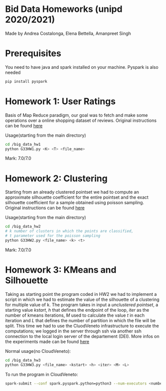 # Bid Data Homeworks (unipd 2020/2021)

Made by Andrea Costalonga, Elena Bettella, Amanpreet Singh

# Prerequisites
You need to have java and spark installed on your machine.
Pyspark is also needed
```bash
pip install pyspark
```

# Homework 1: User Ratings
Basis of Map Reduce paradigm, our goal was to fetch and make some 
operations over a online shopping dataset of reviews.
Original instructions can be found [here](/big_data_hw1/hw1_description)

Usage(starting from the main directory)
```bash
cd /big_data_hw1
python G33HW1.py <K> <T> <file_name>
```

Mark: 7.0/7.0

# Homework 2: Clustering
Starting from an already clustered pointset we had to compute an 
approximate silhouette coefficient for the entire pointset and 
the exact silhouette coefficient for a sample obtained using poisson sampling.
Original instructions can be found [here](/big_data_hw2/hw2_description)

Usage(starting from the main directory)
```bash
cd /big_data_hw2
# k number of clusters in which the points are classified, 
# t parameter used for the poisson sampling
python G33HW2.py <file_name> <k> <t>
```

Mark: 7.0/7.0

# Homework 3: KMeans and Silhouette
Taking as starting point the program coded in HW2 we had to implement a script
in which we had to estimate the value of the silhouette of a clustering for multiple value of k.
The program takes in input a *unclustered pointset*, a starting value *kstart*, *h* that defines 
the endpoint of the loop, *iter* as the number of kmeans iterations, *M* used to calculate the
value *t* in each iteration and *L* that defines the number of partition in which the file will 
be split. 
This time we had to use the CluodVeneto infrastructure to execute the computations; we logged in the 
server through ssh via another ssh connection to the local login server of the departement (DEI).
More infos on the experiments made can be found [here](/big_data_hw3/hw3_description)

Normal usage(no CloudVeneto):
```bash
cd /big_data_hw3
python G33HW3.py <file_name> <kstart> <h> <iter> <M> <L>
```

To run the program in CloudVeneto:
```bash
spark-submit --conf spark.pyspark.python=python3 --num-executors <number_of_executors> G33HW3.py <file_name> <kstart> <h> <iter> <M> <L>
```
